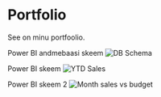 # Portfolio

See on minu portfoolio.

Power  BI andmebaasi skeem
![DB Schema](https://github.com/user-attachments/assets/abfc2a29-4dae-42f6-a4f5-251b9b89e7d5)

Power BI skeem
![YTD Sales](https://github.com/user-attachments/assets/0b450226-0073-4c97-8033-cc35ec1f0b45)

Power BI skeem 2
![Month sales vs budget](https://github.com/user-attachments/assets/5ed62d42-3afd-4478-af13-df6f6c452bf9)
